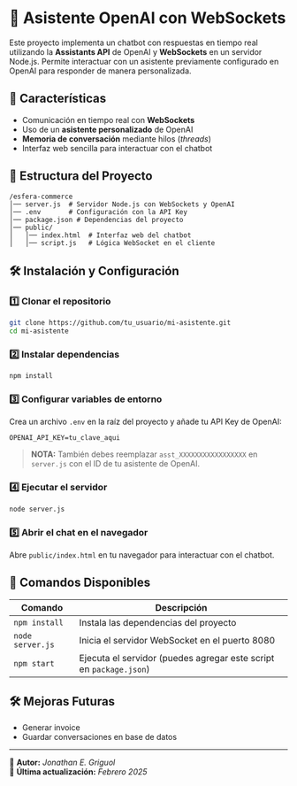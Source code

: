 # 🧠 Asistente OpenAI con WebSockets

Este proyecto implementa un chatbot con respuestas en tiempo real utilizando la **Assistants API** de OpenAI y **WebSockets** en un servidor Node.js. Permite interactuar con un asistente previamente configurado en OpenAI para responder de manera personalizada.

## 🚀 Características

- Comunicación en tiempo real con **WebSockets**
- Uso de un **asistente personalizado** de OpenAI
- **Memoria de conversación** mediante hilos (*threads*)
- Interfaz web sencilla para interactuar con el chatbot

## 📁 Estructura del Proyecto

```
/esfera-commerce
│── server.js  # Servidor Node.js con WebSockets y OpenAI
│── .env       # Configuración con la API Key
│── package.json # Dependencias del proyecto
│── public/
│   │── index.html  # Interfaz web del chatbot
│   │── script.js   # Lógica WebSocket en el cliente
```

## 🛠️ Instalación y Configuración

### 1️⃣ Clonar el repositorio

```sh
git clone https://github.com/tu_usuario/mi-asistente.git
cd mi-asistente
```

### 2️⃣ Instalar dependencias

```sh
npm install
```

### 3️⃣ Configurar variables de entorno

Crea un archivo `.env` en la raíz del proyecto y añade tu API Key de OpenAI:

```
OPENAI_API_KEY=tu_clave_aqui
```

> **NOTA:** También debes reemplazar `asst_XXXXXXXXXXXXXXXXX` en `server.js` con el ID de tu asistente de OpenAI.

### 4️⃣ Ejecutar el servidor

```sh
node server.js
```

### 5️⃣ Abrir el chat en el navegador

Abre `public/index.html` en tu navegador para interactuar con el chatbot.

## 📜 Comandos Disponibles

| Comando          | Descripción                                                        |
| ---------------- | ------------------------------------------------------------------ |
| `npm install`    | Instala las dependencias del proyecto                              |
| `node server.js` | Inicia el servidor WebSocket en el puerto 8080                     |
| `npm start`      | Ejecuta el servidor (puedes agregar este script en `package.json`) |

## 🛠️ Mejoras Futuras

- Generar invoice
- Guardar conversaciones en base de datos

---

📌 **Autor:** *Jonathan E. Griguol*\
📅 **Última actualización:** *Febrero 2025*

